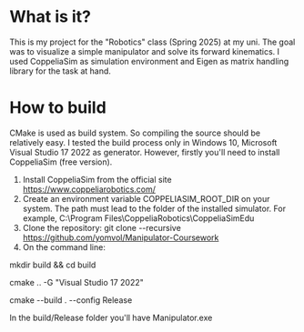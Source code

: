 # What is it?
This is my project for the "Robotics" class (Spring 2025) at my uni. The goal was to visualize a simple manipulator and solve its forward kinematics. I used CoppeliaSim as simulation environment and Eigen as matrix handling library for the task at hand.

# How to build
CMake is used as build system. So compiling the source should be relatively easy. I tested the build process only in Windows 10, Microsoft Visual Studio 17 2022 as generator. However, firstly you'll need to install CoppeliaSim (free version).

1) Install CoppeliaSim from the official site https://www.coppeliarobotics.com/
2) Create an environment variable COPPELIASIM_ROOT_DIR on your system. The path must lead to the folder of the installed simulator. 
For example, C:\Program Files\CoppeliaRobotics\CoppeliaSimEdu
3) Clone the repository:
git clone --recursive https://github.com/yomvol/Manipulator-Coursework
4) On the command line:

mkdir build && cd build

cmake .. -G "Visual Studio 17 2022"

cmake --build . --config Release

In the build/Release folder you'll have Manipulator.exe
